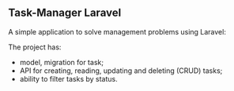 ## Task-Manager Laravel

A simple application to solve management problems using Laravel:

The project has:

-   model, migration for task;
-   API for creating, reading, updating and deleting (CRUD) tasks;
-   ability to filter tasks by status.
